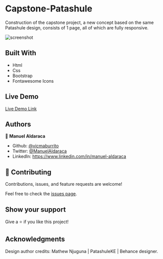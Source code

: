 # Capstone-Patashule

Construction of the capstone project, a new concept based on the same Patashule design, consists of 1 page, all of which are fully responsive.

![screenshot](./img.jpeg)


## Built With

- Html
- Css
- Bootstrap
- Fontawesome Icons

## Live Demo

[Live Demo Link]( https://vicmaburrito.github.io/capstone-Patashule/)

## Authors

👤 **Manuel Aldaraca**

- Github: [@vicmaburrito](https://github.com/vicmaburrito)
- Twitter: [@ManuelAldaraca](https://twitter.com/ManuelAldaraca) 
- LinkedIn: https://www.linkedin.com/in/manuel-aldaraca 

## 🤝 Contributing

Contributions, issues, and feature requests are welcome!

Feel free to check the [issues page](issues/).

## Show your support

Give a ⭐️ if you like this project!

## Acknowledgments

Design author credits: Mathew Njuguna | PatashuleKE | Behance designer.

